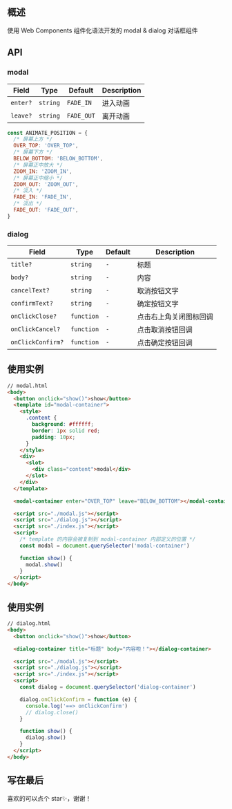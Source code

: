 ## 概述

使用 Web Components 组件化语法开发的 modal & dialog 对话框组件

## API

### modal

| Field    | Type     | Default    | Description |
| -------- | -------- | ---------- | ----------- |
| `enter?` | `string` | `FADE_IN`  | 进入动画    |
| `leave?` | `string` | `FADE_OUT` | 离开动画    |

```javascript
const ANIMATE_POSITION = {
  /* 屏幕上方 */
  OVER_TOP: 'OVER_TOP',
  /* 屏幕下方 */
  BELOW_BOTTOM: 'BELOW_BOTTOM',
  /* 屏幕正中放大 */
  ZOOM_IN: 'ZOOM_IN',
  /* 屏幕正中缩小 */
  ZOOM_OUT: 'ZOOM_OUT',
  /* 淡入 */
  FADE_IN: 'FADE_IN',
  /* 淡出 */
  FADE_OUT: 'FADE_OUT',
}
```

### dialog

| Field             | Type       | Default | Description            |
| ----------------- | ---------- | ------- | ---------------------- |
| `title?`          | `string`   | `-`     | 标题                   |
| `body?`           | `string`   | `-`     | 内容                   |
| `cancelText?`     | `string`   | `-`     | 取消按钮文字           |
| `confirmText?`    | `string`   | `-`     | 确定按钮文字           |
| `onClickClose?`   | `function` | `-`     | 点击右上角关闭图标回调 |
| `onClickCancel?`  | `function` | `-`     | 点击取消按钮回调       |
| `onClickConfirm?` | `function` | `-`     | 点击确定按钮回调       |

## 使用实例

```html
// modal.html
<body>
  <button onclick="show()">show</button>
  <template id="modal-container">
    <style>
      .content {
        background: #ffffff;
        border: 1px solid red;
        padding: 10px;
      }
    </style>
    <div>
      <slot>
        <div class="content">modal</div>
      </slot>
    </div>
  </template>

  <modal-container enter="OVER_TOP" leave="BELOW_BOTTOM"></modal-container>

  <script src="./modal.js"></script>
  <script src="./dialog.js"></script>
  <script src="./index.js"></script>
  <script>
    /* template 的内容会被复制到 modal-container 内部定义的位置 */
    const modal = document.querySelector('modal-container')

    function show() {
      modal.show()
    }
  </script>
</body>
```

## 使用实例

```html
// dialog.html
<body>
  <button onclick="show()">show</button>

  <dialog-container title="标题" body="内容啦！"></dialog-container>

  <script src="./modal.js"></script>
  <script src="./dialog.js"></script>
  <script src="./index.js"></script>
  <script>
    const dialog = document.querySelector('dialog-container')

    dialog.onClickConfirm = function (e) {
      console.log('==> onClickConfirm')
      // dialog.close()
    }

    function show() {
      dialog.show()
    }
  </script>
</body>
```

## 写在最后

喜欢的可以点个 star✨，谢谢！

